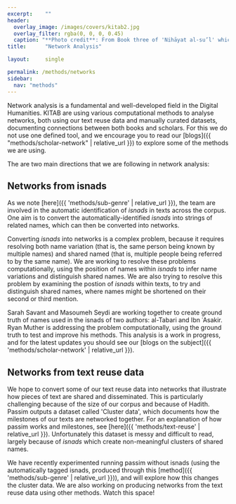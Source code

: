 ```yaml
---
excerpt:	""
header:
  overlay_image: /images/covers/kitab2.jpg
  overlay_filter: rgba(0, 0, 0, 0.45)
  caption: "**Photo credit**: From Book three of 'Nihāyat al-su’l' which gives instructions on using lances. Dated 773/1371 (Add. MS. 18866, f. 113r)"
title:		"Network Analysis"

layout:		single

permalink: /methods/networks
sidebar:
  nav: "methods"
---
```


Network analysis is a fundamental and well-developed field in the Digital Humanities. KITAB are using various computational methods to analyse networks, both using our text reuse data and manually curated datasets, documenting connections between both books and scholars. For this we do not use one defined tool, and we encourage you to read our [blogs]({{ "methods/scholar-network" | relative_url }}) to explore some of the methods we are using.

The are two main directions that we are following in network analysis:

## Networks from isnads

As we note [here]({{ 'methods/sub-genre' | relative_url }}), the team are involved in the automatic identification of *isnads* in texts across the corpus. One aim is to convert the automatically-identified *isnads* into strings of related names, which can then be converted into networks. 

Converting *isnads* into networks is a complex problem, because it requires resolving both name variation (that is, the same person being known by multiple names) and shared named (that is, multiple people being referred to by the same name). We are working to resolve these problems computationally, using the position of names within *isnads* to infer name variations and distinguish shared names. We are also trying to resolve this problem by examining the postion of *isnads* within texts, to try and distinguish shared names, where names might be shortened on their second or third mention.

Sarah Savant and Masoumeh Seydi are working together to create ground truth of names used in the isnads of two authors: al-Tabari and Ibn ʿAsakir. Ryan Muther is addressing the problem computationally, using the ground truth to test and improve his methods. This analysis is a work in progress, and for the latest updates you should see our [blogs on the subject]({{ 'methods/scholar-network' | relative_url }}). 

## Networks from text reuse data

We hope to convert some of our text reuse data into networks that illustrate how pieces of text are shared and disseminated. This is particularly challenging because of the size of our corpus and because of Hadith. Passim outputs a dataset called 'Cluster data', which documents how the milestones of our texts are networked together. For an explanation of how passim works and milestones, see [here]({{ 'methods/text-reuse' | relative_url }}). Unfortunately this dataset is messy and difficult to read, largely because of *isnads* which create non-meaningful clusters of shared names.

We have recently experimented running passim without isnads (using the automatically tagged isnads, produced through this [method]({{ 'methods/sub-genre' | relative_url }})), and will explore how this changes the cluster data. We are also working on producing networks from the text reuse data using other methods. Watch this space!


